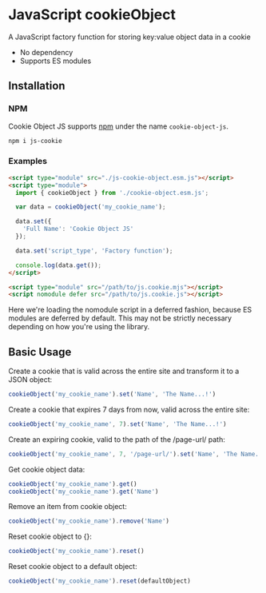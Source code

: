 # JavaScript cookieObject

A JavaScript factory function for storing key:value object data in a cookie

- No dependency
- Supports ES modules

## Installation

### NPM

Cookie Object JS supports [npm](https://www.npmjs.com/package/js-cookie) under the name `cookie-object-js`.

```bash
npm i js-cookie
```

### Examples

```html
<script type="module" src="./js-cookie-object.esm.js"></script>
<script type="module">
  import { cookieObject } from './cookie-object.esm.js';

  var data = cookieObject('my_cookie_name');

  data.set({
    'Full Name': 'Cookie Object JS'
  });

  data.set('script_type', 'Factory function');

  console.log(data.get());
</script>
```

```html
<script type="module" src="/path/to/js.cookie.mjs"></script>
<script nomodule defer src="/path/to/js.cookie.js"></script>
```

Here we're loading the nomodule script in a deferred fashion, because ES modules are deferred by default. This may not be strictly necessary depending on how you're using the library.

## Basic Usage

Create a cookie that is valid across the entire site and transform it to a JSON object:

```javascript
cookieObject('my_cookie_name').set('Name', 'The Name...!')
```

Create a cookie that expires 7 days from now, valid across the entire site:

```javascript
cookieObject('my_cookie_name', 7).set('Name', 'The Name...!')
```

Create an expiring cookie, valid to the path of the /page-url/ path:

```javascript
cookieObject('my_cookie_name', 7, '/page-url/').set('Name', 'The Name...!')
```

Get cookie object data:

```javascript
cookieObject('my_cookie_name').get()
cookieObject('my_cookie_name').get('Name')
```

Remove an item from cookie object:

```javascript
cookieObject('my_cookie_name').remove('Name')
```

Reset cookie object to {}:

```javascript
cookieObject('my_cookie_name').reset()
```

Reset cookie object to a default object:

```javascript
cookieObject('my_cookie_name').reset(defaultObject)
```